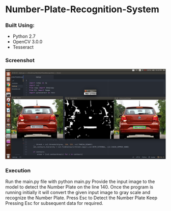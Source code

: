 # Number-Plate-Recognition-System


### Built Using:
* Python 2.7
* OpenCV 3.0.0
* Tesseract 
### Screenshot
![Screenshot](/testData/SS1.png)

### Execution
Run the main.py file with python main.py
Provide the input image to the model to detect the Number Plate on the line 140.
Once the program is running initially it will convert the given input image to gray scale and recognize the Number Plate. Press Esc to Detect the Number Plate Keep Pressing Esc for subsequent data for required.